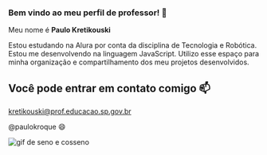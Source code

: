### Bem vindo ao meu perfil de professor! 👋

Meu nome é **Paulo Kretikouski**

Estou estudando na Alura por conta da disciplina de Tecnologia e Robótica.
Estou me desenvolvendo na linguagem JavaScript.
Utilizo esse espaço para minha organização e compartilhamento dos meu projetos desenvolvidos.

## Você pode entrar em contato comigo 📫
kretikouski@prof.educacao.sp.gov.br

@paulokroque
😄


![gif de seno e cosseno](https://upload.wikimedia.org/wikipedia/commons/1/1f/One_positive_frequency_component%2C_cosine_and_sine%2C_from_rotating_vector_%28fast_animation%29.gif)
<!--
**profPauloK/profPauloK** is a ✨ _special_ ✨ repository because its `README.md` (this file) appears on your GitHub profile.

Here are some ideas to get you started:

- 🔭 I’m currently working on ...
- 🌱 I’m currently learning ...
- 👯 I’m looking to collaborate on ...
- 🤔 I’m looking for help with ...
- 💬 Ask me about ...
- 📫 How to reach me: ...
- 😄 Pronouns: ...
- ⚡ Fun fact: ...
-->
